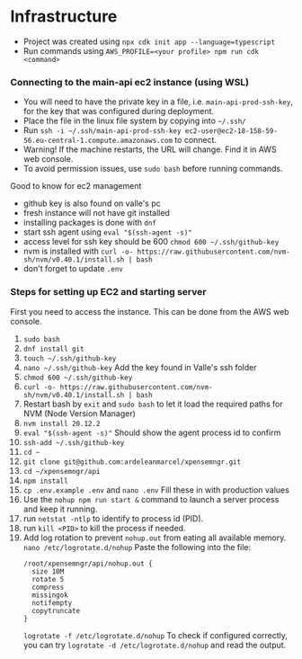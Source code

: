 # Infrastructure

- Project was created using `npx cdk init app --language=typescript`
- Run commands using `AWS_PROFILE=<your profile> npm run cdk <command>`

### Connecting to the main-api ec2 instance (using WSL)

- You will need to have the private key in a file, i.e. `main-api-prod-ssh-key`, for the key that was configured during deployment.
- Place the file in the linux file system by copying into `~/.ssh/`
- Run `ssh -i ~/.ssh/main-api-prod-ssh-key ec2-user@ec2-18-158-59-56.eu-central-1.compute.amazonaws.com` to connect.
- Warning! If the machine restarts, the URL will change. Find it in AWS web console.
- To avoid permission issues, use `sudo bash` before running commands.

Good to know for ec2 management

- github key is also found on valle's pc
- fresh instance will not have git installed
- installing packages is done with `dnf`
- start ssh agent using `eval "$(ssh-agent -s)"`
- access level for ssh key should be 600 `chmod 600 ~/.ssh/github-key`
- nvm is installed with `curl -o- https://raw.githubusercontent.com/nvm-sh/nvm/v0.40.1/install.sh | bash`
- don't forget to update `.env`

### Steps for setting up EC2 and starting server

First you need to access the instance. This can be done from the AWS web console.

<!-- TODO (Valle) -> Create a shell script that does most of this in one run -->
<!-- TODO (Valle) -> Have the script run a node file that creates the .env required for the app -->

1. `sudo bash`
1. `dnf install git`
1. `touch ~/.ssh/github-key`
1. `nano ~/.ssh/github-key` Add the key found in Valle's ssh folder
1. `chmod 600 ~/.ssh/github-key`
1. `curl -o- https://raw.githubusercontent.com/nvm-sh/nvm/v0.40.1/install.sh | bash`
1. Restart bash by `exit` and `sudo bash` to let it load the required paths for NVM (Node Version Manager)
1. `nvm install 20.12.2`
1. `eval "$(ssh-agent -s)"` Should show the agent process id to confirm
1. `ssh-add ~/.ssh/github-key`
1. `cd ~`
1. `git clone git@github.com:ardeleanmarcel/xpensemngr.git`
1. `cd ~/xpensemngr/api`
1. `npm install`
1. `cp .env.example .env` and `nano .env` Fill these in with production values
1. Use the `nohup npm run start &` command to launch a server process and keep it running.
1. run `netstat -ntlp` to identify to process id (PID).
1. run `kill <PID>` to kill the process if needed.
1. Add log rotation to prevent `nohup.out` from eating all available memory.
   `nano /etc/logrotate.d/nohup`
   Paste the following into the file:
   ```
   /root/xpensemngr/api/nohup.out {
     size 10M
     rotate 5
     compress
     missingok
     notifempty
     copytruncate
   }
   ```
   `logrotate -f /etc/logrotate.d/nohup`
   To check if configured correctly, you can try `logrotate -d /etc/logrotate.d/nohup` and read the output.

